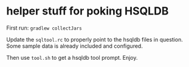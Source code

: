 # helper stuff for poking HSQLDB

First run: `gradlew collectJars`

Update the `sqltool.rc` to properly point to the hsqldb files in question. Some sample data is already included and configured.

Then use `tool.sh` to get a hsqldb tool prompt. Enjoy.
